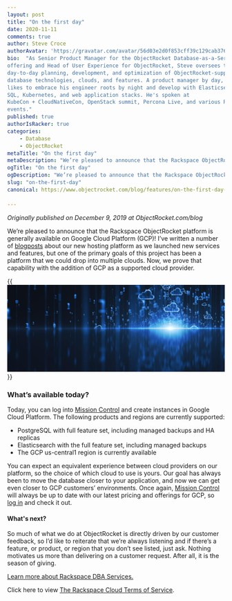 ```yaml
---
layout: post
title: "On the first day"
date: 2020-11-11
comments: true
author: Steve Croce
authorAvatar: 'https://gravatar.com/avatar/56d03e2d0f853cff39c129cab3761d49'
bio:  "As Senior Product Manager for the ObjectRocket Database-as-a-Service
offering and Head of User Experience for ObjectRocket, Steve oversees the
day-to-day planning, development, and optimization of ObjectRocket-supported
database technologies, clouds, and features. A product manager by day, he still
likes to embrace his engineer roots by night and develop with Elasticsearch,
SQL, Kubernetes, and web application stacks. He's spoken at
KubeCon + CloudNativeCon, OpenStack summit, Percona Live, and various Rackspace
events."
published: true
authorIsRacker: true
categories:
    - Database
    - ObjectRocket
metaTitle: "On the first day"
metaDescription: "We’re pleased to announce that the Rackspace ObjectRocket platform is generally available on Google Cloud Platform (GCP)!"
ogTitle: "On the first day"
ogDescription: "We’re pleased to announce that the Rackspace ObjectRocket platform is generally available on Google Cloud Platform (GCP)!"
slug: "on-the-first-day"
canonical: https://www.objectrocket.com/blog/features/on-the-first-day-of-christmas-objectrocket-gave-to-me-gcp-for-my-dbaas/

---
```


*Originally published on December 9, 2019 at ObjectRocket.com/blog*

We’re pleased to announce that the Rackspace ObjectRocket platform is generally available on Google Cloud Platform (GCP)! I’ve written a number of [blogposts](https://www.objectrocket.com/blog/) about our new hosting platform as we launched new services and features, but one of the primary goals of this project has been a platform that we could drop into multiple clouds. Now, we prove that capability with the addition of GCP as a supported cloud provider.

<!--more-->

{{<img src="picture1.jpg" title="" alt="">}}

### What’s available today?

Today, you can log into [Mission Control](https://auth.objectrocket.cloud/login?state=g6Fo2SB5VURYVUxLdWxRclNiVXA4V09QUUNYYlVRUGpUb3VWNKN0aWTZIFhZWms2VkZoSDhodFNWdXBvNlkwLWgzQUo2a0puYjh2o2NpZNkgVFpENzVQcm55b1pBSUNtSjNSYjJHMEw4VkM0bzBib2M&client=TZD75PrnyoZAICmJ3Rb2G0L8VC4o0boc&protocol=oauth2&response_type=token%20id_token&nonce=368fc1db-1f4f-46f4-904a-f7a47f1a85b8&scope=openid%20email%20name&redirect_uri=https%3A%2F%2Fapp.objectrocket.cloud%2Fsession-callback&audience=https%3A%2F%2Fapi.objectrocket.cloud&_ga=2.181638115.579553409.1604936705-1358969005.1602515327&__hsfp=3796701661&__hstc=227540674.6c2da1a33c3f4e98dc8ac794308ed907.1602515328573.1605034991934.1605037280860.109&__hssc=227540674.1.1605037280860) and create instances in Google Cloud Platform. The following products and regions are currently supported: 

+ PostgreSQL with full feature set, including managed backups and HA replicas
+ Elasticsearch with the full feature set, including managed backups
+ The GCP us-central1 region is currently available

You can expect an equivalent experience between cloud providers on our platform, so the choice of which cloud to use is yours. Our goal has always been to move the database closer to your application, and now we can get even closer to GCP customers’ environments. Once again, [Mission Control](https://auth.objectrocket.cloud/login?state=g6Fo2SB0cm11RFFMejFHWERtWlVmUlFGM2hKY1E4QmZCdHVUMqN0aWTZIFNXVFFOOEprUVliLVJaTXhKektZSWs2YkZJQmp4UHhho2NpZNkgVFpENzVQcm55b1pBSUNtSjNSYjJHMEw4VkM0bzBib2M&client=TZD75PrnyoZAICmJ3Rb2G0L8VC4o0boc&protocol=oauth2&response_type=token%20id_token&nonce=6be576d3-ae60-424e-9976-d7a09ac9b39d&scope=openid%20email%20name&redirect_uri=https%3A%2F%2Fapp.objectrocket.cloud%2Fsession-callback&audience=https%3A%2F%2Fapi.objectrocket.cloud&_ga=2.191167598.579553409.1604936705-1358969005.1602515327&__hsfp=3796701661&__hstc=227540674.6c2da1a33c3f4e98dc8ac794308ed907.1602515328573.1605037280860.1605045874937.110&__hssc=227540674.1.1605045874937) will always be up to date with our latest pricing and offerings for GCP, so [log in](https://auth.objectrocket.cloud/login?state=g6Fo2SB0cm11RFFMejFHWERtWlVmUlFGM2hKY1E4QmZCdHVUMqN0aWTZIFNXVFFOOEprUVliLVJaTXhKektZSWs2YkZJQmp4UHhho2NpZNkgVFpENzVQcm55b1pBSUNtSjNSYjJHMEw4VkM0bzBib2M&client=TZD75PrnyoZAICmJ3Rb2G0L8VC4o0boc&protocol=oauth2&response_type=token%20id_token&nonce=6be576d3-ae60-424e-9976-d7a09ac9b39d&scope=openid%20email%20name&redirect_uri=https%3A%2F%2Fapp.objectrocket.cloud%2Fsession-callback&audience=https%3A%2F%2Fapi.objectrocket.cloud&_ga=2.191167598.579553409.1604936705-1358969005.1602515327&__hsfp=3796701661&__hstc=227540674.6c2da1a33c3f4e98dc8ac794308ed907.1602515328573.1605037280860.1605045874937.110&__hssc=227540674.1.1605045874937) and check it out.

#### What's next?

So much of what we do at ObjectRocket is directly driven by our customer feedback, so I’d like to reiterate that we’re always listening and if there’s a feature, or product, or region that you don’t see listed, just ask. Nothing motivates us more than delivering on a customer request. After all, it is the season of giving.

<a class="cta teal" id="cta" href="https://www.rackspace.com/data/dba-services">Learn more about Rackspace DBA Services.</a>

Click here to view [The Rackspace Cloud Terms of Service](https://www.rackspace.com/cloud/legal/).